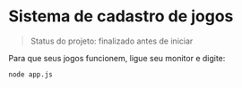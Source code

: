 <h1>Sistema de cadastro de jogos</h1>

> Status do projeto: finalizado antes de iniciar

Para que seus jogos funcionem, ligue seu monitor e digite:

```
node app.js
```
